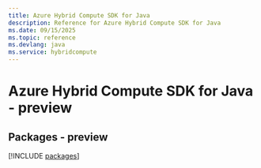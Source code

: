 ```yaml
---
title: Azure Hybrid Compute SDK for Java
description: Reference for Azure Hybrid Compute SDK for Java
ms.date: 09/15/2025
ms.topic: reference
ms.devlang: java
ms.service: hybridcompute
---
```

# Azure Hybrid Compute SDK for Java - preview
## Packages - preview
[!INCLUDE [packages](hybrid-compute-index.md)]